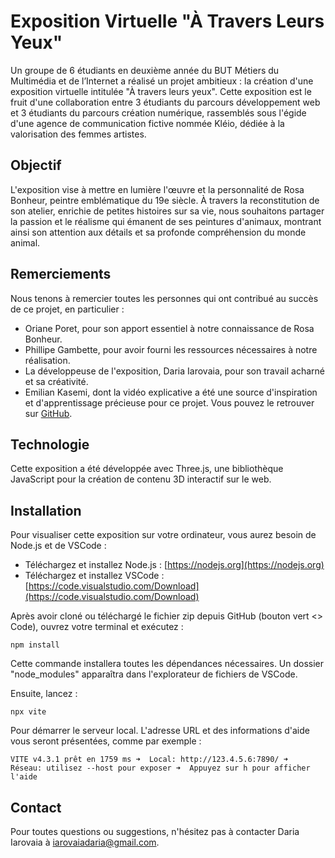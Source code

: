 # Exposition Virtuelle "À Travers Leurs Yeux"

Un groupe de 6 étudiants en deuxième année du BUT Métiers du Multimédia et de l’Internet a réalisé un projet ambitieux : la création d'une exposition virtuelle intitulée "À travers leurs yeux". Cette exposition est le fruit d'une collaboration entre 3 étudiants du parcours développement web et 3 étudiants du parcours création numérique, rassemblés sous l'égide d'une agence de communication fictive nommée Kléio, dédiée à la valorisation des femmes artistes.

## Objectif

L'exposition vise à mettre en lumière l'œuvre et la personnalité de Rosa Bonheur, peintre emblématique du 19e siècle. À travers la reconstitution de son atelier, enrichie de petites histoires sur sa vie, nous souhaitons partager la passion et le réalisme qui émanent de ses peintures d'animaux, montrant ainsi son attention aux détails et sa profonde compréhension du monde animal.

## Remerciements

Nous tenons à remercier toutes les personnes qui ont contribué au succès de ce projet, en particulier :

- Oriane Poret, pour son apport essentiel à notre connaissance de Rosa Bonheur.
- Phillipe Gambette, pour avoir fourni les ressources nécessaires à notre réalisation.
- La développeuse de l'exposition, Daria Iarovaia, pour son travail acharné et sa créativité.
- Emilian Kasemi, dont la vidéo explicative a été une source d'inspiration et d'apprentissage précieuse pour ce projet. Vous pouvez le retrouver sur [GitHub](https://github.com/theringsofsaturn).

## Technologie

Cette exposition a été développée avec Three.js, une bibliothèque JavaScript pour la création de contenu 3D interactif sur le web.

## Installation

Pour visualiser cette exposition sur votre ordinateur, vous aurez besoin de Node.js et de VSCode :

- Téléchargez et installez Node.js : [https://nodejs.org](https://nodejs.org)
- Téléchargez et installez VSCode : [https://code.visualstudio.com/Download](https://code.visualstudio.com/Download)

Après avoir cloné ou téléchargé le fichier zip depuis GitHub (bouton vert <> Code), ouvrez votre terminal et exécutez :

 
`npm install`


Cette commande installera toutes les dépendances nécessaires. Un dossier "node_modules" apparaîtra dans l'explorateur de fichiers de VSCode.

Ensuite, lancez :

 
`npx vite`

Pour démarrer le serveur local. L'adresse URL et des informations d'aide vous seront présentées, comme par exemple :

`VITE v4.3.1 prêt en 1759 ms
➜  Local: http://123.4.5.6:7890/
➜  Réseau: utilisez --host pour exposer
➜  Appuyez sur h pour afficher l'aide`

## Contact
Pour toutes questions ou suggestions, n'hésitez pas à contacter Daria Iarovaia à iarovaiadaria@gmail.com.
